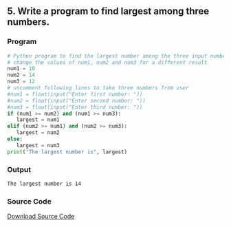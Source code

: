 ## 5. Write a program to find largest among three numbers.

<!-- ### Flowchart
![Image](./p5.png) -->

### Program
```python
# Python program to find the largest number among the three input numbers
# change the values of num1, num2 and num3 for a different result
num1 = 10
num2 = 14
num3 = 12
# uncomment following lines to take three numbers from user
#num1 = float(input("Enter first number: "))
#num2 = float(input("Enter second number: "))
#num3 = float(input("Enter third number: "))
if (num1 >= num2) and (num1 >= num3):
   largest = num1
elif (num2 >= num1) and (num2 >= num3):
   largest = num2
else:
   largest = num3
print("The largest number is", largest)
```

### Output

```bash
The largest number is 14
```
### Source Code
[Download Source Code](./p5.py ':ignore')
